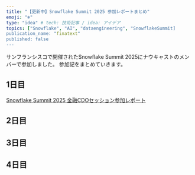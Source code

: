 ```yaml
---
title: "【更新中】Snowflake Summit 2025 参加レポートまとめ"
emoji: "❄️"
type: "idea" # tech: 技術記事 / idea: アイデア
topics: ["Snowflake", "AI", "dataengineering", "SnowflakeSummit]
publication_name: "finatext"
published: false
---
```


サンフランシスコで開催されたSnowflake Summit 2025にナウキャストのメンバーで参加しました。
参加記をまとめていきます。

## 1日目

[Snowflake Summit 2025 金融CDOセッション参加レポート](https://zenn.dev/finatext/articles/snowflake-summit-2025-financial-cdo)

## 2日目

## 3日目

## 4日目
